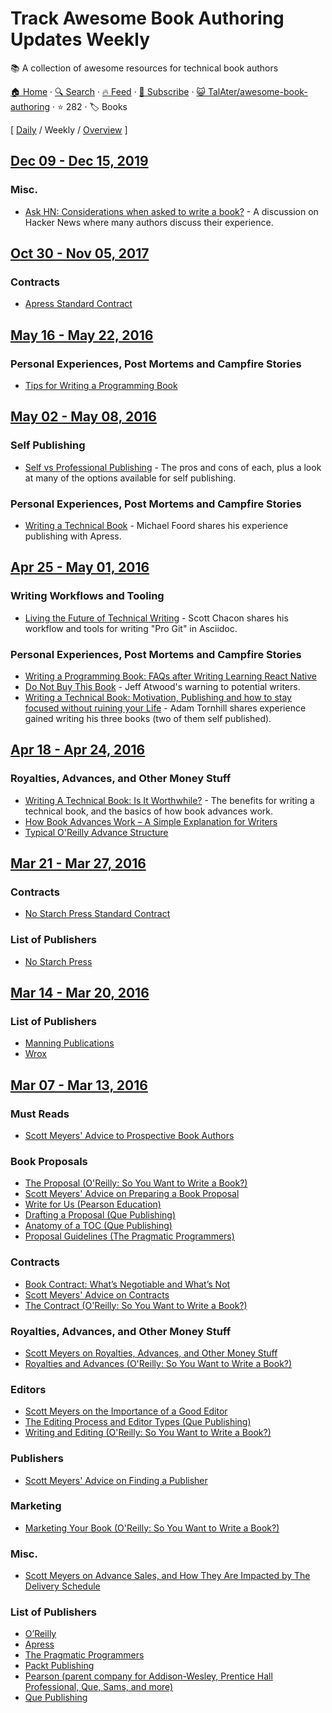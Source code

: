 # Track Awesome Book Authoring Updates Weekly

:books: A collection of awesome resources for technical book authors

[🏠 Home](/README.md) · [🔍 Search](https://test.trackawesomelist.com/search/) · [🔥 Feed](https://test.trackawesomelist.com/TalAter/awesome-book-authoring/week/feed.xml) · [📮 Subscribe](https://trackawesomelist.us17.list-manage.com/subscribe?u=d2f0117aa829c83a63ec63c2f&id=36a103854c) · [😺 TalAter/awesome-book-authoring](https://github.com/TalAter/awesome-book-authoring/blob/master/README.md) · ⭐ 282 · 🏷️ Books

[ [Daily](/content/TalAter/awesome-book-authoring/README.md) / Weekly / [Overview](/content/TalAter/awesome-book-authoring/readme/README.md) ]



## [Dec 09 - Dec 15, 2019](/content/2019/49/README.md)

### Misc.

*   [Ask HN: Considerations when asked to write a book?](https://news.ycombinator.com/item?id=12118554) - A discussion on Hacker News where many authors discuss their experience.

## [Oct 30 - Nov 05, 2017](/content/2017/44/README.md)

### Contracts

*   [Apress Standard Contract](https://web.archive.org/web/20161010102603/http://www.apress.com/files/Apress_Contract.pdf)

## [May 16 - May 22, 2016](/content/2016/20/README.md)

### Personal Experiences, Post Mortems and Campfire Stories

*   [Tips for Writing a Programming Book](http://www.philosophicalgeek.com/2014/11/10/tips-for-writing-a-programming-book/)

## [May 02 - May 08, 2016](/content/2016/18/README.md)

### Self Publishing

*   [Self vs Professional Publishing](https://medium.com/@davetron5000/self-vs-professional-publishing-c3397bd7defd#.lrfhasuo5) - The pros and cons of each, plus a look at many of the options available for self publishing.

### Personal Experiences, Post Mortems and Campfire Stories

*   [Writing a Technical Book](http://www.voidspace.org.uk/python/articles/technical-writing.shtml) - Michael Foord shares his experience publishing with Apress.

## [Apr 25 - May 01, 2016](/content/2016/17/README.md)

### Writing Workflows and Tooling

*   [Living the Future of Technical Writing](https://medium.com/@chacon/living-the-future-of-technical-writing-2f368bd0a272#.8x6g1wxjb) - Scott Chacon shares his workflow and tools for writing "Pro Git" in Asciidoc.

### Personal Experiences, Post Mortems and Campfire Stories

*   [Writing a Programming Book: FAQs after Writing Learning React Native](https://medium.com/@brindelle/writing-a-programming-book-faqs-after-writing-learning-react-native-8a5ea8ce04e#.e85mhxolh)
*   [Do Not Buy This Book](http://blog.codinghorror.com/do-not-buy-this-book/) - Jeff Atwood's warning to potential writers.
*   [Writing a Technical Book: Motivation, Publishing and how to stay focused without ruining your Life](http://www.adamtornhill.com/articles/writingbook/writingtechbook.htm) - Adam Tornhill shares experience gained writing his three books (two of them self published).

## [Apr 18 - Apr 24, 2016](/content/2016/16/README.md)

### Royalties, Advances, and Other Money Stuff

*   [Writing A Technical Book: Is It Worthwhile?](http://www.fasterj.com/articles/bookwriting.shtml) - The benefits for writing a technical book, and the basics of how book advances work.
*   [How Book Advances Work – A Simple Explanation for Writers](http://www.writersdigest.com/online-editor/how-book-advances-work-a-simple-explanation-for-writers)
*   [Typical O'Reilly Advance Structure](http://web.archive.org/web/20130704110948/http://oreilly.com/oreilly/author/ch03.html#advance)

## [Mar 21 - Mar 27, 2016](/content/2016/12/README.md)

### Contracts

*   [No Starch Press Standard Contract](https://www.nostarch.com/download/nspagreement.pdf)

### List of Publishers

*   [No Starch Press](https://www.nostarch.com/writeforus.htm)

## [Mar 14 - Mar 20, 2016](/content/2016/11/README.md)

### List of Publishers

*   [Manning Publications](https://www.manning.com/write-for-us)
*   [Wrox](http://www.wrox.com/WileyCDA/Section/id-105073.html)

## [Mar 07 - Mar 13, 2016](/content/2016/10/README.md)

### Must Reads

*   [Scott Meyers' Advice to Prospective Book Authors](http://www.aristeia.com/authorAdvice.html)

### Book Proposals

*   [The Proposal (O'Reilly: So You Want to Write a Book?)](http://web.archive.org/web/20130809065323/http://oreilly.com/oreilly/author/ch02.html)
*   [Scott Meyers' Advice on Preparing a Book Proposal](http://www.aristeia.com/authorAdvice.html#bookProposal)
*   [Write for Us (Pearson Education)](http://www.informit.com/about/write_for_us.aspx)
*   [Drafting a Proposal (Que Publishing)](http://www.quepublishing.com/promotions/write-for-us-drafting-a-proposal-137677)
*   [Anatomy of a TOC (Que Publishing)](http://www.quepublishing.com/promotions/write-for-us-anatomy-of-a-toc-137678)
*   [Proposal Guidelines (The Pragmatic Programmers)](https://pragprog.com/write-for-us/proposal-guidelines)

### Contracts

*   [Book Contract: What’s Negotiable and What’s Not](http://www.writersdigest.com/online-editor/book-contract-whats-negotiable-and-whats-not)
*   [Scott Meyers' Advice on Contracts](http://www.aristeia.com/authorAdvice.html#contracts)
*   [The Contract (O'Reilly: So You Want to Write a Book?)](http://web.archive.org/web/20130704110948/http://oreilly.com/oreilly/author/ch03.html)

### Royalties, Advances, and Other Money Stuff

*   [Scott Meyers on Royalties, Advances, and Other Money Stuff](http://www.aristeia.com/authorAdvice.html#moneyStuff)
*   [Royalties and Advances (O'Reilly: So You Want to Write a Book?)](http://web.archive.org/web/20130704110948/http://oreilly.com/oreilly/author/ch03.html#royadv)

### Editors

*   [Scott Meyers on the Importance of a Good Editor](http://www.aristeia.com/authorAdvice.html#publishersAndEditors)
*   [The Editing Process and Editor Types (Que Publishing)](http://www.quepublishing.com/promotions/write-for-us-the-editing-process-137679)
*   [Writing and Editing (O'Reilly: So You Want to Write a Book?)](http://web.archive.org/web/20130710213743/http://oreilly.com/oreilly/author/ch04.html)

### Publishers

*   [Scott Meyers' Advice on Finding a Publisher](http://www.aristeia.com/authorAdvice.html#findingAPublisher)

### Marketing

*   [Marketing Your Book (O'Reilly: So You Want to Write a Book?)](http://web.archive.org/web/20130711002825/http://oreilly.com/oreilly/author/ch06.html)

### Misc.

*   [Scott Meyers on Advance Sales, and How They Are Impacted by The Delivery Schedule](http://www.aristeia.com/authorAdvice.html#schedule)

### List of Publishers

*   [O’Reilly](http://www.oreilly.com/work-with-us.html)
*   [Apress](http://www.apress.com/write-for-us/)
*   [The Pragmatic Programmers](https://write-with-us.pragprog.com/)
*   [Packt Publishing](http://authors.packtpub.com/)
*   [Pearson (parent company for Addison-Wesley, Prentice Hall Professional, Que, Sams, and more)](http://www.informit.com/about/write_for_us.aspx)
*   [Que Publishing](http://www.quepublishing.com/about/write_for_us.aspx)
